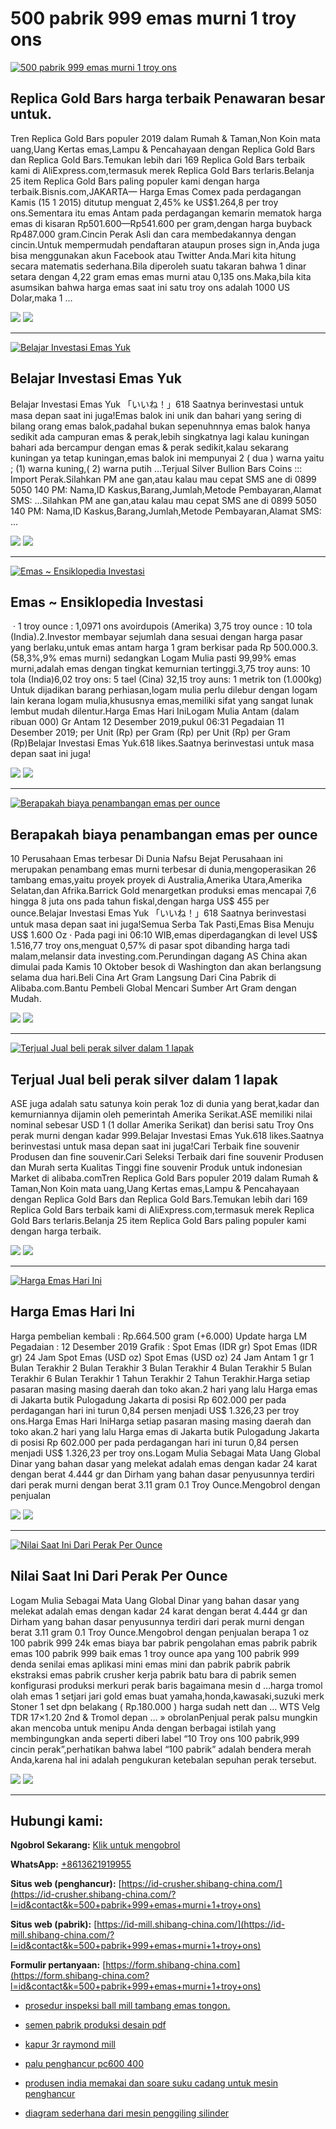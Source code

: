 # 500 pabrik 999 emas murni 1 troy ons

<a href="https://swt.shibang-china.com/?l=id&img&k=500+pabrik+999+emas+murni+1+troy+ons" target="_blank">![500 pabrik 999 emas murni 1 troy ons](http://static.shibang-china.com/all-800x300/73.jpg)</a>

## Replica Gold Bars harga terbaik Penawaran besar untuk.
Tren Replica Gold Bars populer 2019 dalam Rumah &amp; Taman,Non Koin mata uang,Uang Kertas emas,Lampu &amp; Pencahayaan dengan Replica Gold Bars dan Replica Gold Bars.Temukan lebih dari 169 Replica Gold Bars terbaik kami di AliExpress.com,termasuk merek Replica Gold Bars terlaris.Belanja 25 item Replica Gold Bars paling populer kami dengan harga terbaik.Bisnis.com,JAKARTA— Harga Emas Comex pada perdagangan Kamis (15 1 2015) ditutup menguat 2,45% ke US$1.264,8 per troy ons.Sementara itu emas Antam pada perdagangan kemarin mematok harga emas di kisaran Rp501.600—Rp541.600 per gram,dengan harga buyback Rp487.000 gram.Cincin Perak Asli dan cara membedakannya dengan cincin.Untuk mempermudah pendaftaran ataupun proses sign in,Anda juga bisa menggunakan akun Facebook atau Twitter Anda.Mari kita hitung secara matematis sederhana.Bila diperoleh suatu takaran bahwa 1 dinar setara dengan 4,22 gram emas emas murni atau 0,135 ons.Maka,bila kita asumsikan bahwa harga emas saat ini satu troy ons adalah 1000 US Dolar,maka 1 …


<a href="https://whatsapp.shibangsoft.com/WhatsApp.php" target="_blank" title="WhatsApp">![](http://static.shibang-china.com/icon/whatsapp.png)</a> <a href="https://swt.shibang-china.com/?l=id&icon&k=500+pabrik+999+emas+murni+1+troy+ons" target="_blank">![](http://static.shibang-china.com/icon/chat-id.png)</a>

---

<a href="https://swt.shibang-china.com/?l=id&img&k=500+pabrik+999+emas+murni+1+troy+ons" target="_blank">![Belajar Investasi Emas Yuk](http://static.shibang-china.com/all-800x300/1390.jpg)</a>

## Belajar Investasi Emas Yuk
Belajar Investasi Emas Yuk 「いいね！」618 Saatnya berinvestasi untuk masa depan saat ini juga!Emas balok ini unik dan bahari yang sering di bilang orang emas balok,padahal bukan sepenuhnnya emas balok hanya sedikit ada campuran emas &amp; perak,lebih singkatnya lagi kalau kuningan bahari ada bercampur dengan emas &amp; perak sedikit,kalau sekarang kuningan ya tetap kuningan,emas balok ini mempunyai 2 ( dua ) warna yaitu ; (1) warna kuning,( 2) warna putih …Terjual Silver Bullion Bars Coins ::: Import Perak.Silahkan PM ane gan,atau kalau mau cepat SMS ane di 0899 5050 140 PM: Nama,ID Kaskus,Barang,Jumlah,Metode Pembayaran,Alamat SMS: …Silahkan PM ane gan,atau kalau mau cepat SMS ane di 0899 5050 140 PM: Nama,ID Kaskus,Barang,Jumlah,Metode Pembayaran,Alamat SMS: …


<a href="https://whatsapp.shibangsoft.com/WhatsApp.php" target="_blank" title="WhatsApp">![](http://static.shibang-china.com/icon/whatsapp.png)</a> <a href="https://swt.shibang-china.com/?l=id&icon&k=500+pabrik+999+emas+murni+1+troy+ons" target="_blank">![](http://static.shibang-china.com/icon/chat-id.png)</a>

---

<a href="https://swt.shibang-china.com/?l=id&img&k=500+pabrik+999+emas+murni+1+troy+ons" target="_blank">![Emas ~ Ensiklopedia Investasi](http://static.shibang-china.com/all-800x300/773.jpg)</a>

## Emas ~ Ensiklopedia Investasi
&nbsp;&#0183;&#32;1 troy ounce : 1,0971 ons avoirdupois (Amerika) 3,75 troy ounce : 10 tola (India).2.Investor membayar sejumlah dana sesuai dengan harga pasar yang berlaku,untuk emas antam harga 1 gram berkisar pada Rp 500.000.3.(58,3%,9% emas murni) sedangkan Logam Mulia pasti 99,99% emas murni,adalah emas dengan tingkat kemurnian tertinggi.3,75 troy auns: 10 tola (India)6,02 troy ons: 5 tael (Cina) 32,15 troy auns: 1 metrik ton (1.000kg) Untuk dijadikan barang perhiasan,logam mulia perlu dilebur dengan logam lain kerana logam mulia,khususnya emas,memiliki sifat yang sangat lunak lembut mudah dilentur.Harga Emas Hari IniLogam Mulia Antam (dalam ribuan 000) Gr Antam 12 Desember 2019,pukul 06:31 Pegadaian 11 Desember 2019; per Unit (Rp) per Gram (Rp) per Unit (Rp) per Gram (Rp)Belajar Investasi Emas Yuk.618 likes.Saatnya berinvestasi untuk masa depan saat ini juga!


<a href="https://whatsapp.shibangsoft.com/WhatsApp.php" target="_blank" title="WhatsApp">![](http://static.shibang-china.com/icon/whatsapp.png)</a> <a href="https://swt.shibang-china.com/?l=id&icon&k=500+pabrik+999+emas+murni+1+troy+ons" target="_blank">![](http://static.shibang-china.com/icon/chat-id.png)</a>

---

<a href="https://swt.shibang-china.com/?l=id&img&k=500+pabrik+999+emas+murni+1+troy+ons" target="_blank">![Berapakah biaya penambangan emas per ounce](http://static.shibang-china.com/all-800x300/135.jpg)</a>

## Berapakah biaya penambangan emas per ounce
10 Perusahaan Emas terbesar Di Dunia Nafsu Bejat Perusahaan ini merupakan penambang emas murni terbesar di dunia,mengoperasikan 26 tambang emas,yaitu proyek proyek di Australia,Amerika Utara,Amerika Selatan,dan Afrika.Barrick Gold menargetkan produksi emas mencapai 7,6 hingga 8 juta ons pada tahun fiskal,dengan harga US$ 455 per ounce.Belajar Investasi Emas Yuk 「いいね！」618 Saatnya berinvestasi untuk masa depan saat ini juga!Semua Serba Tak Pasti,Emas Bisa Menuju US$ 1.600 Oz&nbsp;&#0183;&#32;Pada pagi ini 06:10 WIB,emas diperdagangkan di level US$ 1.516,77 troy ons,menguat 0,57% di pasar spot dibanding harga tadi malam,melansir data investing.com.Perundingan dagang AS China akan dimulai pada Kamis 10 Oktober besok di Washington dan akan berlangsung selama dua hari.Beli Cina Art Gram Langsung Dari Cina Pabrik di Alibaba.com.Bantu Pembeli Global Mencari Sumber Art Gram dengan Mudah.


<a href="https://whatsapp.shibangsoft.com/WhatsApp.php" target="_blank" title="WhatsApp">![](http://static.shibang-china.com/icon/whatsapp.png)</a> <a href="https://swt.shibang-china.com/?l=id&icon&k=500+pabrik+999+emas+murni+1+troy+ons" target="_blank">![](http://static.shibang-china.com/icon/chat-id.png)</a>

---

<a href="https://swt.shibang-china.com/?l=id&img&k=500+pabrik+999+emas+murni+1+troy+ons" target="_blank">![Terjual Jual beli perak silver dalam 1 lapak](http://static.shibang-china.com/all-800x300/1377.jpg)</a>

## Terjual Jual beli perak silver dalam 1 lapak
ASE juga adalah satu satunya koin perak 1oz di dunia yang berat,kadar dan kemurniannya dijamin oleh pemerintah Amerika Serikat.ASE memiliki nilai nominal sebesar USD 1 (1 dollar Amerika Serikat) dan berisi satu Troy Ons perak murni dengan kadar 999.Belajar Investasi Emas Yuk.618 likes.Saatnya berinvestasi untuk masa depan saat ini juga!Cari Terbaik fine souvenir Produsen dan fine souvenir.Cari Seleksi Terbaik dari fine souvenir Produsen dan Murah serta Kualitas Tinggi fine souvenir Produk untuk indonesian Market di alibaba.comTren Replica Gold Bars populer 2019 dalam Rumah &amp; Taman,Non Koin mata uang,Uang Kertas emas,Lampu &amp; Pencahayaan dengan Replica Gold Bars dan Replica Gold Bars.Temukan lebih dari 169 Replica Gold Bars terbaik kami di AliExpress.com,termasuk merek Replica Gold Bars terlaris.Belanja 25 item Replica Gold Bars paling populer kami dengan harga terbaik.


<a href="https://whatsapp.shibangsoft.com/WhatsApp.php" target="_blank" title="WhatsApp">![](http://static.shibang-china.com/icon/whatsapp.png)</a> <a href="https://swt.shibang-china.com/?l=id&icon&k=500+pabrik+999+emas+murni+1+troy+ons" target="_blank">![](http://static.shibang-china.com/icon/chat-id.png)</a>

---

<a href="https://swt.shibang-china.com/?l=id&img&k=500+pabrik+999+emas+murni+1+troy+ons" target="_blank">![Harga Emas Hari Ini](http://static.shibang-china.com/all-800x300/1342.jpg)</a>

## Harga Emas Hari Ini
Harga pembelian kembali : Rp.664.500 gram (+6.000) Update harga LM Pegadaian : 12 Desember 2019 Grafik : Spot Emas (IDR gr) Spot Emas (IDR gr) 24 Jam Spot Emas (USD oz) Spot Emas (USD oz) 24 Jam Antam 1 gr 1 Bulan Terakhir 2 Bulan Terakhir 3 Bulan Terakhir 4 Bulan Terakhir 5 Bulan Terakhir 6 Bulan Terakhir 1 Tahun Terakhir 2 Tahun Terakhir.Harga setiap pasaran masing masing daerah dan toko akan.2 hari yang lalu Harga emas di Jakarta butik Pulogadung Jakarta di posisi Rp 602.000 per pada perdagangan hari ini turun 0,84 persen menjadi US$ 1.326,23 per troy ons.Harga Emas Hari IniHarga setiap pasaran masing masing daerah dan toko akan.2 hari yang lalu Harga emas di Jakarta butik Pulogadung Jakarta di posisi Rp 602.000 per pada perdagangan hari ini turun 0,84 persen menjadi US$ 1.326,23 per troy ons.Logam Mulia Sebagai Mata Uang Global Dinar yang bahan dasar yang melekat adalah emas dengan kadar 24 karat dengan berat 4.444 gr dan Dirham yang bahan dasar penyusunnya terdiri dari perak murni dengan berat 3.11 gram 0.1 Troy Ounce.Mengobrol dengan penjualan


<a href="https://whatsapp.shibangsoft.com/WhatsApp.php" target="_blank" title="WhatsApp">![](http://static.shibang-china.com/icon/whatsapp.png)</a> <a href="https://swt.shibang-china.com/?l=id&icon&k=500+pabrik+999+emas+murni+1+troy+ons" target="_blank">![](http://static.shibang-china.com/icon/chat-id.png)</a>

---

<a href="https://swt.shibang-china.com/?l=id&img&k=500+pabrik+999+emas+murni+1+troy+ons" target="_blank">![Nilai Saat Ini Dari Perak Per Ounce](http://static.shibang-china.com/all-800x300/1049.jpg)</a>

## Nilai Saat Ini Dari Perak Per Ounce
Logam Mulia Sebagai Mata Uang Global Dinar yang bahan dasar yang melekat adalah emas dengan kadar 24 karat dengan berat 4.444 gr dan Dirham yang bahan dasar penyusunnya terdiri dari perak murni dengan berat 3.11 gram 0.1 Troy Ounce.Mengobrol dengan penjualan berapa 1 oz 100 pabrik 999 24k emas biaya bar pabrik pengolahan emas pabrik pabrik emas 100 pabrik 999 baik emas 1 troy ounce apa yang 100 pabrik 999 denda senilai emas aplikasi mini emas mini dan pabrik pabrik pabrik ekstraksi emas pabrik crusher kerja pabrik batu bara di pabrik semen konfigurasi produksi merkuri perak baris bagaimana mesin d …harga tromol olah emas 1 setjari jari gold emas buat yamaha,honda,kawasaki,suzuki merk Stoner 1 set dpn belakang ( Rp.180.000 ) harga sudah nett dan … WTS Velg TDR 17&#215;1.20 2nd &amp; Tromol depan … &#187; obrolanPenjual perak palsu mungkin akan mencoba untuk menipu Anda dengan berbagai istilah yang membingungkan anda seperti diberi label “10 Troy ons 100 pabrik,999 cincin perak”,perhatikan bahwa label “100 pabrik” adalah bendera merah Anda,karena hal ini adalah pengukuran ketebalan sepuhan perak tersebut.


<a href="https://whatsapp.shibangsoft.com/WhatsApp.php" target="_blank" title="WhatsApp">![](http://static.shibang-china.com/icon/whatsapp.png)</a> <a href="https://swt.shibang-china.com/?l=id&icon&k=500+pabrik+999+emas+murni+1+troy+ons" target="_blank">![](http://static.shibang-china.com/icon/chat-id.png)</a>

---
## Hubungi kami:

**Ngobrol Sekarang:** [Klik untuk mengobrol](https://swt.shibang-china.com?l=id&contact&k=500+pabrik+999+emas+murni+1+troy+ons)

**WhatsApp:**  [+8613621919955](https://whatsapp.shibangsoft.com/WhatsApp.php)

**Situs web (penghancur):** [https://id-crusher.shibang-china.com/](https://id-crusher.shibang-china.com/?l=id&contact&k=500+pabrik+999+emas+murni+1+troy+ons)

**Situs web (pabrik):** [https://id-mill.shibang-china.com/](https://id-mill.shibang-china.com/?l=id&contact&k=500+pabrik+999+emas+murni+1+troy+ons)

**Formulir pertanyaan:** [https://form.shibang-china.com](https://form.shibang-china.com?l=id&contact&k=500+pabrik+999+emas+murni+1+troy+ons)

* [prosedur inspeksi ball mill tambang emas tongon.](../50/prosedur%20inspeksi%20ball%20mill%20tambang%20emas%20tongon..md)

* [semen pabrik produksi desain pdf](../41/semen%20pabrik%20produksi%20desain%20pdf.md)

* [kapur 3r raymond mill](../49/kapur%203r%20raymond%20mill.md)

* [palu penghancur pc600 400](../46/palu%20penghancur%20pc600%20400.md)

* [produsen india memakai dan soare suku cadang untuk mesin penghancur](../45/produsen%20india%20memakai%20dan%20soare%20suku%20cadang%20untuk%20mesin%20penghancur.md)

* [diagram sederhana dari mesin penggiling silinder](../44/diagram%20sederhana%20dari%20mesin%20penggiling%20silinder.md)